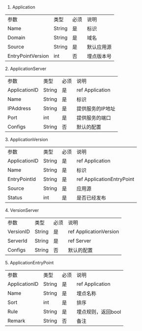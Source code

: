 1. Application
<table>
<tr><td>参数</td><td>类型</td><td>必须</td><td>说明</td></tr>
<tr><td>Name</td><td>String</td><td>是</td><td>标识</td></tr>
<tr><td>Domain</td><td>String</td><td>是</td><td>域名</td></tr>
<tr><td>Source</td><td>String</td><td>是</td><td>默认应用源</td></tr>
<tr><td>EntryPointVersion</td><td>int</td><td>否</td><td>埋点版本号</td></tr>
</table>
2. ApplicationServer
<table>
<tr><td>参数</td><td>类型</td><td>必须</td><td>说明</td></tr>
<tr><td>ApplicationID</td><td>String</td><td>是</td><td>ref Application</td></tr>
<tr><td>Name</td><td>String</td><td>是</td><td>标识</td></tr>
<tr><td>IPAddress</td><td>String</td><td>是</td><td>提供服务的IP地址</td></tr>
<tr><td>Port</td><td>int</td><td>是</td><td>提供服务的端口</td></tr>
<tr><td>Configs</td><td>String</td><td>否</td><td>默认的配置</td></tr>
</table>
3. ApplicationVersion
<table>
<tr><td>参数</td><td>类型</td><td>必须</td><td>说明</td></tr>
<tr><td>ApplicationID</td><td>String</td><td>是</td><td>ref Application</td></tr>
<tr><td>Name</td><td>String</td><td>是</td><td>标识</td></tr>
<tr><td>EntryPointId</td><td>String</td><td>是</td><td>ref ApplicationEntryPoint</td></tr>
<tr><td>Source</td><td>String</td><td>是</td><td>应用源</td></tr>
<tr><td>Status</td><td>int</td><td>是</td><td>是否已经发布</td></tr>
</table>
4. VersionServer
<table>
<tr><td>参数</td><td>类型</td><td>必须</td><td>说明</td></tr>
<tr><td>VersionID</td><td>String</td><td>是</td><td>ref ApplicationVersion</td></tr>
<tr><td>ServerId</td><td>String</td><td>是</td><td>ref Server</td></tr>
<tr><td>Configs</td><td>String</td><td>否</td><td>默认的配置</td></tr>
</table>
5. ApplicationEntryPoint
<table>
<tr><td>参数</td><td>类型</td><td>必须</td><td>说明</td></tr>
<tr><td>ApplicationID</td><td>String</td><td>是</td><td>ref Application</td></tr>
<tr><td>Name</td><td>String</td><td>是</td><td>埋点名称</td></tr>
<tr><td>Sort</td><td>int</td><td>是</td><td>排序</td></tr>
<tr><td>Rule</td><td>String</td><td>是</td><td>埋点规则，返回bool</td></tr>
<tr><td>Remark</td><td>String</td><td>否</td><td>备注</td></tr>
</table>

